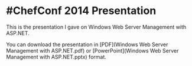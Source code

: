 #ChefConf 2014 Presentation
===========================

This is the presentation I gave on Windows Web Server Management with ASP.NET.

You can download the presentation in [PDF](Windows Web Server Management with ASP.NET.pdf) or [PowerPoint](Windows Web Server Management with ASP.NET.pptx) format.
